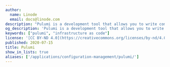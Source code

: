 ```yaml
---
author:
  name: Linode
  email: docs@linode.com
description: "Pulumi is a development tool that allows you to write computer programs which deploy cloud resources. Pulumi integrates with multiple cloud platforms, and Pulumi programs can be authored in a number of common programming languages."
og_description: 'Pulumi is a development tool that allows you to write computer programs which deploy cloud resources. Pulumi integrates with multiple cloud platforms, and Pulumi programs can be authored in a number of common programming languages.'
keywords: ["pulumi", "infrastructure as code"]
license: '[CC BY-ND 4.0](https://creativecommons.org/licenses/by-nd/4.0)'
published: 2020-07-15
title: Pulumi
show_in_lists: true
aliases: ['/applications/configuration-management/pulumi/']
---
```


